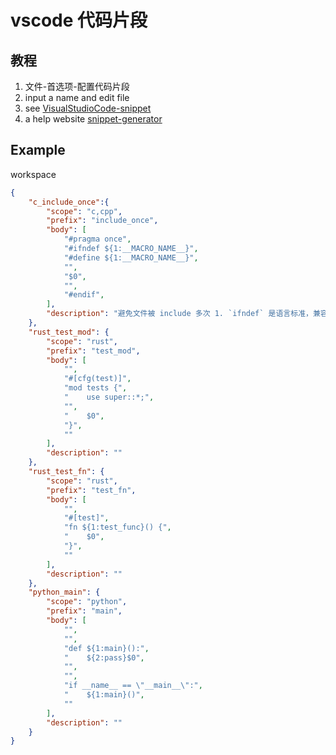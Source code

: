 # vscode 代码片段

## 教程

1. 文件-首选项-配置代码片段
1. input a name and edit file
1. see [VisualStudioCode-snippet](https://code.visualstudio.com/docs/editor/userdefinedsnippets)
1. a help website [snippet-generator](https://snippet-generator.app/?description=&tabtrigger=&snippet=%0A&mode=vscode)

## Example

workspace
```json
{
	"c_include_once":{
		"scope": "c,cpp",
		"prefix": "include_once",
		"body": [
			"#pragma once",
			"#ifndef ${1:__MACRO_NAME__}",
			"#define ${1:__MACRO_NAME__}",
			"",
			"$0",
			"",
			"#endif",
		],
		"description": "避免文件被 include 多次 1. `ifndef` 是语言标准，兼容性好且灵活，但依赖宏名不冲突 2. `pragma once` 部分老编译器不支持，优点是编译快，不会扫描全文件"
	},
	"rust_test_mod": {
		"scope": "rust",
		"prefix": "test_mod",
		"body": [
			"",
			"#[cfg(test)]",
			"mod tests {",
			"    use super::*;",
			"",
			"    $0",
			"}",
			""
		],
		"description": ""
	},
	"rust_test_fn": {
		"scope": "rust",
		"prefix": "test_fn",
		"body": [
			"",
			"#[test]",
			"fn ${1:test_func}() {",
			"    $0",
			"}",
			""
		],
		"description": ""
	},
	"python_main": {
		"scope": "python",
		"prefix": "main",
		"body": [
			"",
			"",
			"def ${1:main}():",
			"    ${2:pass}$0",
			"",
			"",
			"if __name__ == \"__main__\":",
			"    ${1:main}()",
			""
		],
		"description": ""
	}
}
```
